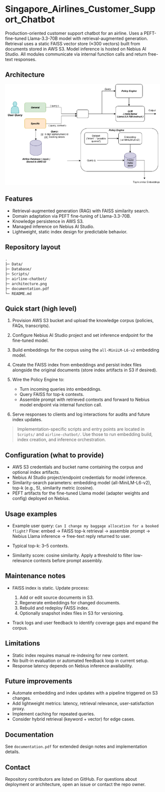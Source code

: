 # Singapore_Airlines_Customer_Support_Chatbot

Production-oriented customer support chatbot for an airline. Uses a PEFT-fine-tuned Llama-3.3-70B model with retrieval-augmented generation. Retrieval uses a static FAISS vector store (≈300 vectors) built from documents stored in AWS S3. Model inference is hosted on Nebius AI Studio. All modules communicate via internal function calls and return free-text responses.

## Architecture

![Architecture](architecture.png)



## Features

* Retrieval-augmented generation (RAG) with FAISS similarity search.
* Domain adaptation via PEFT fine-tuning of Llama-3.3-70B.
* Knowledge persistence in AWS S3.
* Managed inference on Nebius AI Studio.
* Lightweight, static index design for predictable behavior.



## Repository layout

```
.
├─ Data/
├─ Database/
├─ Scripts/
├─ airline-chatbot/
├─ architecture.png
├─ documentation.pdf
└─ README.md
```



## Quick start (high level)

1. Provision AWS S3 bucket and upload the knowledge corpus (policies, FAQs, transcripts).
2. Configure Nebius AI Studio project and set inference endpoint for the fine-tuned model.
3. Build embeddings for the corpus using the `all-MiniLM-L6-v2` embedding model.
4. Create the FAISS index from embeddings and persist index files alongside the original documents (store index artifacts in S3 if desired).
5. Wire the Policy Engine to:

   * Turn incoming queries into embeddings.
   * Query FAISS for top-k contexts.
   * Assemble prompt with retrieved contexts and forward to Nebius model endpoint via internal function call.
6. Serve responses to clients and log interactions for audits and future index updates.

> Implementation-specific scripts and entry points are located in `Scripts/` and `airline-chatbot/`. Use those to run embedding build, index creation, and inference orchestration.



## Configuration (what to provide)

* AWS S3 credentials and bucket name containing the corpus and optional index artifacts.
* Nebius AI Studio project/endpoint credentials for model inference.
* Similarity-search parameters: embedding model (all-MiniLM-L6-v2), top-k (e.g., 5), similarity metric (cosine).
* PEFT artifacts for the fine-tuned Llama model (adapter weights and config) deployed on Nebius.



## Usage examples

* Example user query: `Can I change my baggage allocation for a booked flight?`
  Flow: embed → FAISS top-k retrieval → assemble prompt → Nebius Llama inference → free-text reply returned to user.

* Typical top-k: 3–5 contexts.

* Similarity score: cosine similarity. Apply a threshold to filter low-relevance contexts before prompt assembly.



## Maintenance notes

* FAISS index is static. Update process:

  1. Add or edit source documents in S3.
  2. Regenerate embeddings for changed documents.
  3. Rebuild and redeploy FAISS index.
  4. Optionally snapshot index files in S3 for versioning.

* Track logs and user feedback to identify coverage gaps and expand the corpus.



## Limitations

* Static index requires manual re-indexing for new content.
* No built-in evaluation or automated feedback loop in current setup.
* Response latency depends on Nebius inference availability.



## Future improvements

* Automate embedding and index updates with a pipeline triggered on S3 changes.
* Add lightweight metrics: latency, retrieval relevance, user-satisfaction proxy.
* Implement caching for repeated queries.
* Consider hybrid retrieval (keyword + vector) for edge cases.



## Documentation

See `documentation.pdf` for extended design notes and implementation details.



## Contact

Repository contributors are listed on GitHub. For questions about deployment or architecture, open an issue or contact the repo owner.

